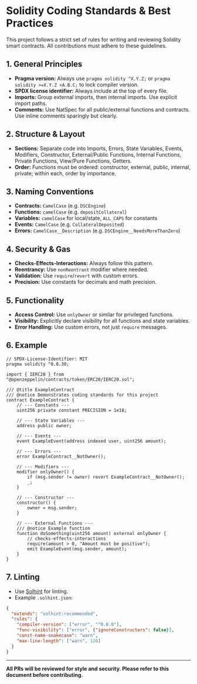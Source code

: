 # Solidity Coding Standards & Best Practices

This project follows a strict set of rules for writing and reviewing Solidity smart contracts. All contributions must adhere to these guidelines.

## 1. General Principles

- **Pragma version:** Always use `pragma solidity ^X.Y.Z;` or `pragma solidity >=X.Y.Z <A.B.C;` to lock compiler version.
- **SPDX license identifier:** Always include at the top of every file.
- **Imports:** Group external imports, then internal imports. Use explicit import paths.
- **Comments:** Use NatSpec for all public/external functions and contracts. Use inline comments sparingly but clearly.

## 2. Structure & Layout

- **Sections:** Separate code into Imports, Errors, State Variables, Events, Modifiers, Constructor, External/Public Functions, Internal Functions, Private Functions, View/Pure Functions, Getters.
- **Order:** Functions must be ordered: constructor, external, public, internal, private; within each, order by importance.

## 3. Naming Conventions

- **Contracts:** `CamelCase` (e.g. `DSCEngine`)
- **Functions:** `camelCase` (e.g. `depositCollateral`)
- **Variables:** `camelCase` for local/state, `ALL_CAPS` for constants
- **Events:** `CamelCase` (e.g. `CollateralDeposited`)
- **Errors:** `CamelCase__Description` (e.g. `DSCEngine__NeedsMoreThanZero`)

## 4. Security & Gas

- **Checks-Effects-Interactions:** Always follow this pattern.
- **Reentrancy:** Use `nonReentrant` modifier where needed.
- **Validation:** Use `require`/`revert` with custom errors.
- **Precision:** Use constants for decimals and math precision.

## 5. Functionality

- **Access Control:** Use `onlyOwner` or similar for privileged functions.
- **Visibility:** Explicitly declare visibility for all functions and state variables.
- **Error Handling:** Use custom errors, not just `require` messages.

## 6. Example

```solidity
// SPDX-License-Identifier: MIT
pragma solidity ^0.8.30;

import { IERC20 } from "@openzeppelin/contracts/token/ERC20/IERC20.sol";

/// @title ExampleContract
/// @notice Demonstrates coding standards for this project
contract ExampleContract {
    // --- Constants ---
    uint256 private constant PRECISION = 1e18;

    // --- State Variables ---
    address public owner;

    // --- Events ---
    event ExampleEvent(address indexed user, uint256 amount);

    // --- Errors ---
    error ExampleContract__NotOwner();

    // --- Modifiers ---
    modifier onlyOwner() {
        if (msg.sender != owner) revert ExampleContract__NotOwner();
        _;
    }

    // --- Constructor ---
    constructor() {
        owner = msg.sender;
    }

    // --- External Functions ---
    /// @notice Example function
    function doSomething(uint256 amount) external onlyOwner {
        // checks-effects-interactions
        require(amount > 0, "Amount must be positive");
        emit ExampleEvent(msg.sender, amount);
    }
}
```

## 7. Linting

- Use [Solhint](https://protofire.github.io/solhint/) for linting.
- Example `.solhint.json`:
```json
{
  "extends": "solhint:recommended",
  "rules": {
    "compiler-version": ["error", "^0.8.0"],
    "func-visibility": ["error", {"ignoreConstructors": false}],
    "const-name-snakecase": "warn",
    "max-line-length": ["warn", 120]
  }
}
```

---

**All PRs will be reviewed for style and security. Please refer to this document before contributing.**